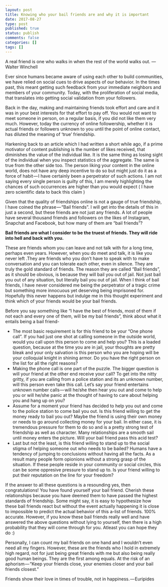 ```yaml
---
layout: post
title: Knowing who your bail friends are and why it is important
date: 2017-08-27
type: post
published: true
status: publish
comments: false
categories: []
tags: []
---
```


A real friend is one who walks in when the rest of the world walks out.
— Walter Winchell

Ever since humans became aware of using each other to build communities, we have relied on social cues to drive aspects of our behavior. In the times past, this meant getting such feedback from your immediate neighbors and members of your community. Today, with the proliferation of social media, that translates into getting social validation from your followers.

Back in the day, making and maintaining friends took effort and care and it was in your best interests for that effort to pay off. You would not want to meet someone in person, on a regular basis, if you did not like them very much. However, today the currency of online followership, whether it is actual friends or followers unknown to you until the point of online contact, has diluted the meaning of ‘true’ friendship.

Harkening back to an article which I had written a short while ago, if a prime motivator of content publishing is the number of likes received, that diminishes the value of the individual like. It is the same thing as losing sight of the individual when you inspect statistics of the aggregate. The same is true from the other side too. The person liking your content in the online world, does not have any deep incentive to do so but might just do it as a force of habit — I have certainly been a perpetrator of such actions. I am not saying every single person is guilty of this, I am merely highlighting the chances of such occurrences are higher than you would expect ( I have zero scientific data to back this claim )

Given that the quality of friendships online is not a gauge of true friendship, I have coined the phrase — “Bail friends”. I will get into the details of this in just a second, but these friends are not just any friends. A lot of people have several thousand friends and followers on the likes of Instagram, Snapchat and Facebook, but how many of them are “bail friends”?

**Bail friends are what I consider to be the truest of friends. They will ride into hell and back with you.**

These are friends whom you can leave and not talk with for a long time, perhaps even years. However, when you do meet and talk, it is like you never left .They are friends who you don’t have to speak with to make conversation and you can tolerate each other, even in silence. They are truly the gold standard of friends. The reason they are called “Bail friends”, as it should be obvious, is because they will bail you out of jail. Not just bail you out of any situation, but literally bail you out of jail. When I think of bail friends, I have never considered me being the perpetrator of a tragic crime but something more innocuous yet deserving being imprisoned for. Hopefully this never happens but indulge me in this thought experiment and think which of your friends would be your bail friends.

Before you say something like “I have the best of friends, most of them if not each and every one of them, will be my bail friends”, think about what it entails being a bail friend-
- The most basic requirement is for this friend to be your “One phone call”. If you had just one shot at calling someone in the outside world, would you call upon this person to come and help you? This is a loaded question, because at the time you are in jail, your thoughts are pretty bleak and your only salvation is this person who you are hoping will be your colloquial knight in shining armor. Do you have the right person on the list for all the right reasons?
- Making the phone call is one part of the puzzle. The bigger question is will your friend at the other end receive your call? To get into the nitty gritty, if you are calling from a police station and its an unknown number, will this person even take this call. Let’s say your friend entertains unknown number calls — will he/she then hear you out and come to help you or will he/she panic at the thought of having to care about helping you and hang up on you?
- Assume for a moment your friend has decided to help you out and come to the police station to come bail you out. Is this friend willing to get the money ready to bail you out? Maybe the friend is using their own money or needs to go around collecting money for your bail. In either case, it is tremendous pressure for them to do so and is a pretty strong test of friendship as well as character. Many relationships are a smooth sail until money enters the picture. Will your bail friend pass this acid test?
- Last but not the least, is this friend willing to stand up to the social stigma of helping someone out who needs to be bailed? Humans have a tendency of jumping to conclusions without having all the facts. As a result many people form opionions without a strong grasp of the situation. If these people reside in your community or social circles, this can be some oppresive pressure to stand up to. Is your friend willing to put their reputation on the line for your freedom?

If the answer to all these questions is a resounding yes, then congratulations! You have found yourself your bail friend. Cherish these relationships because you have deemed them to have passed the highest standards of friendship. Some might say, it is easy to hypothesize how these bail friends react but without the event actually happening it is close to impossible to predict the actual behavior of this a-list of friends. 100% accurate. However, if you know these bail friends really well and have answered the above questions without lying to yourself, then there is a high probability that they will come through for you. Atleast you can hope they do :)

Personally, I can count my bail friends on one hand and I wouldn’t even need all my fingers. However, these are the friends who I hold in extremely high regard, not for just being great friends with me but also being really good human beings. They are the first among equals. At the risk of an aphorism — “Keep your friends close, your enemies closer and your bail friends closest.”

Friends show their love in times of trouble, not in happiness. — Euripides
